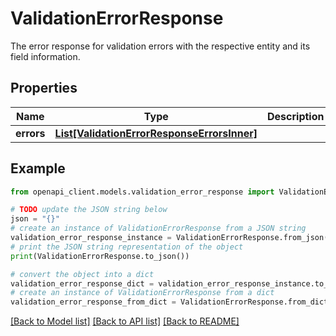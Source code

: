 # ValidationErrorResponse

The error response for validation errors with the respective entity and its field information.

## Properties

Name | Type | Description | Notes
------------ | ------------- | ------------- | -------------
**errors** | [**List[ValidationErrorResponseErrorsInner]**](ValidationErrorResponseErrorsInner.md) |  | 

## Example

```python
from openapi_client.models.validation_error_response import ValidationErrorResponse

# TODO update the JSON string below
json = "{}"
# create an instance of ValidationErrorResponse from a JSON string
validation_error_response_instance = ValidationErrorResponse.from_json(json)
# print the JSON string representation of the object
print(ValidationErrorResponse.to_json())

# convert the object into a dict
validation_error_response_dict = validation_error_response_instance.to_dict()
# create an instance of ValidationErrorResponse from a dict
validation_error_response_from_dict = ValidationErrorResponse.from_dict(validation_error_response_dict)
```
[[Back to Model list]](../README.md#documentation-for-models) [[Back to API list]](../README.md#documentation-for-api-endpoints) [[Back to README]](../README.md)


